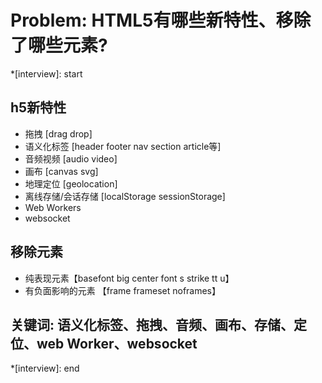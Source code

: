 # Problem: HTML5有哪些新特性、移除了哪些元素?

*[interview]: start

## h5新特性
- 拖拽 [drag drop]
- 语义化标签 [header footer nav section article等]
- 音频视频 [audio video]
- 画布 [canvas svg]
- 地理定位 [geolocation]
- 离线存储/会话存储 [localStorage sessionStorage]
- Web Workers
- websocket

## 移除元素
- 纯表现元素【basefont big center font s strike tt u】
- 有负面影响的元素 【frame frameset noframes】

## 关键词: 语义化标签、拖拽、音频、画布、存储、定位、web Worker、websocket
*[interview]: end
